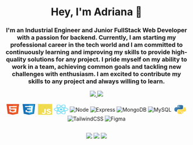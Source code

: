 <h1 align="center" > Hey, I'm Adriana 👋 </h1> 

<!--here I have to describe my personal profile -->
<h3 align="center"> 
  I'm an Industrial Engineer and Junior FullStack Web Developer with a passion for backend. Currently, I am starting my professional career in the tech world and I am committed to continuously learning and improving my skills to provide high-quality solutions for any project. I pride myself on my ability to work in a team, achieving common goals and tackling new challenges with enthusiasm. I am excited to contribute my skills to any project and always willing to learn.
</h3>

<div align="center">
  <a href="https://github.com/adrianapico">
     <img height="150em" src="https://github-readme-stats.vercel.app/api?username=adrianapico&&hide=stars,issues&count_private=true&show_icons=true&bg_color=E0FFFB&title_color=292828&text_color=292828&icon_color=A58071" />
     <img height="150em" src="https://github-readme-stats.vercel.app/api/top-langs/?username=adrianapico&bg_color=E0FFFB&title_color=292828&text_color=292828&icon_color=A58071" />
  </a>
</div>

<div style="display: inline_block" align="center"><br>
  <img align="center" alt="HTML" height="30" width="40" src="https://raw.githubusercontent.com/devicons/devicon/master/icons/html5/html5-original.svg">
  <img align="center" alt="CSS" height="30" width="40" src="https://raw.githubusercontent.com/devicons/devicon/master/icons/css3/css3-original.svg">
  <img align="center" alt="Js" height="30" width="40" src="https://raw.githubusercontent.com/devicons/devicon/master/icons/javascript/javascript-plain.svg">
  <img align="center" alt="React" height="30" width="40" src="https://raw.githubusercontent.com/devicons/devicon/master/icons/react/react-original.svg">
  <img align="center" alt="Node" height="30" width="40" src="https://cdn.jsdelivr.net/gh/devicons/devicon/icons/nodejs/nodejs-original.svg">
  <img align="center" alt="Express" height="30" width="40" src="https://cdn.jsdelivr.net/gh/devicons/devicon/icons/express/express-original.svg">
  <img align="center" alt="MongoDB" height="30" width="40" src="https://cdn.jsdelivr.net/gh/devicons/devicon/icons/mongodb/mongodb-original.svg">
  <img align="center" alt="MySQL" height="30" width="40" src="https://cdn.jsdelivr.net/gh/devicons/devicon/icons/mysql/mysql-original.svg">
  <img align="center" alt="Python" height="30" width="40" src="https://raw.githubusercontent.com/devicons/devicon/master/icons/python/python-original.svg">
  <img align="center" alt="TailwindCSS" height="30" width="40" src="https://cdn.jsdelivr.net/gh/devicons/devicon/icons/bootstrap/bootstrap-original.svg">
  <img align="center" alt="Figma" height="30" width="40" src="https://cdn.jsdelivr.net/gh/devicons/devicon/icons/figma/figma-original.svg">
</div>

##

<div align="center"> 
  <a href="https://github.com/adrianapico" target="_blank"><img src="https://img.shields.io/badge/GitHub-100000?style=for-the-badge&logo=github&logoColor=white" target="_blank"></a>
  <a href="https://www.linkedin.com/in/adrianapico/" target="_blank"><img src="https://img.shields.io/badge/-LinkedIn-%230077B5?style=for-the-badge&logo=linkedin&logoColor=white" target="_blank"></a> 
  <!-- here! I can add link for my portfolio -->
  <a href="" target="_blank"><img src="https://img.shields.io/badge/Netlify-00C7B7?style=for-the-badge&logo=netlify&logoColor=white" target="_blank"></a>
</div>



